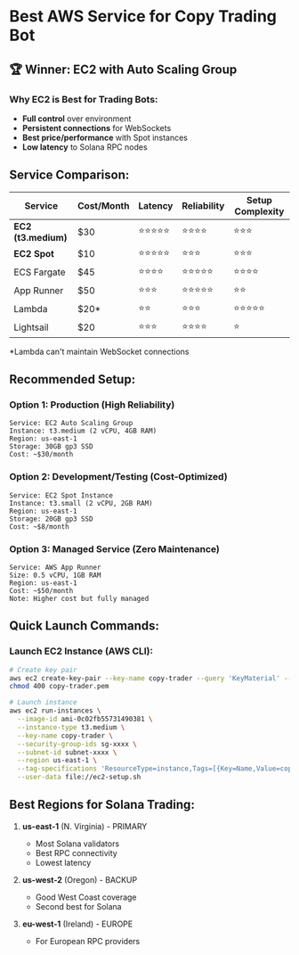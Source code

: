 # Best AWS Service for Copy Trading Bot

## 🏆 **Winner: EC2 with Auto Scaling Group**

### Why EC2 is Best for Trading Bots:
- **Full control** over environment
- **Persistent connections** for WebSockets  
- **Best price/performance** with Spot instances
- **Low latency** to Solana RPC nodes

## Service Comparison:

| Service | Cost/Month | Latency | Reliability | Setup Complexity |
|---------|------------|---------|-------------|------------------|
| **EC2 (t3.medium)** | $30 | ⭐⭐⭐⭐⭐ | ⭐⭐⭐⭐ | ⭐⭐⭐ |
| **EC2 Spot** | $10 | ⭐⭐⭐⭐⭐ | ⭐⭐⭐ | ⭐⭐⭐ |
| ECS Fargate | $45 | ⭐⭐⭐⭐ | ⭐⭐⭐⭐⭐ | ⭐⭐⭐⭐ |
| App Runner | $50 | ⭐⭐⭐ | ⭐⭐⭐⭐⭐ | ⭐⭐ |
| Lambda | $20* | ⭐⭐ | ⭐⭐⭐ | ⭐⭐⭐⭐⭐ |
| Lightsail | $20 | ⭐⭐⭐ | ⭐⭐⭐⭐ | ⭐ |

*Lambda can't maintain WebSocket connections

## Recommended Setup:

### Option 1: Production (High Reliability)
```
Service: EC2 Auto Scaling Group
Instance: t3.medium (2 vCPU, 4GB RAM)
Region: us-east-1
Storage: 30GB gp3 SSD
Cost: ~$30/month
```

### Option 2: Development/Testing (Cost-Optimized)
```
Service: EC2 Spot Instance
Instance: t3.small (2 vCPU, 2GB RAM)  
Region: us-east-1
Storage: 20GB gp3 SSD
Cost: ~$8/month
```

### Option 3: Managed Service (Zero Maintenance)
```
Service: AWS App Runner
Size: 0.5 vCPU, 1GB RAM
Region: us-east-1
Cost: ~$50/month
Note: Higher cost but fully managed
```

## Quick Launch Commands:

### Launch EC2 Instance (AWS CLI):
```bash
# Create key pair
aws ec2 create-key-pair --key-name copy-trader --query 'KeyMaterial' --output text > copy-trader.pem
chmod 400 copy-trader.pem

# Launch instance
aws ec2 run-instances \
  --image-id ami-0c02fb55731490381 \
  --instance-type t3.medium \
  --key-name copy-trader \
  --security-group-ids sg-xxxx \
  --subnet-id subnet-xxxx \
  --region us-east-1 \
  --tag-specifications 'ResourceType=instance,Tags=[{Key=Name,Value=copy-trader}]' \
  --user-data file://ec2-setup.sh
```

## Best Regions for Solana Trading:

1. **us-east-1** (N. Virginia) - PRIMARY
   - Most Solana validators
   - Best RPC connectivity
   - Lowest latency

2. **us-west-2** (Oregon) - BACKUP
   - Good West Coast coverage
   - Second best for Solana

3. **eu-west-1** (Ireland) - EUROPE
   - For European RPC providers